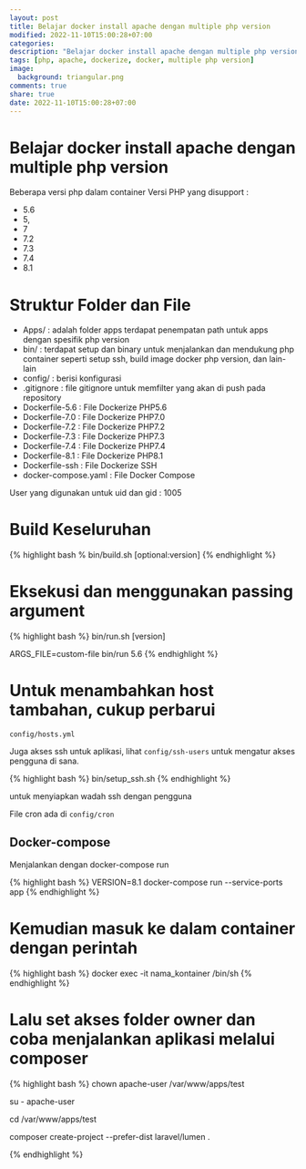 ```yaml
---
layout: post
title: Belajar docker install apache dengan multiple php version
modified: 2022-11-10T15:00:28+07:00
categories:
description: "Belajar docker install apache dengan multiple php version"
tags: [php, apache, dockerize, docker, multiple php version]
image:
  background: triangular.png
comments: true
share: true
date: 2022-11-10T15:00:28+07:00
---
```


# Belajar docker install apache dengan multiple php version
Beberapa versi php dalam container Versi PHP yang disupport : 
- 5.6
- 5,
- 7
- 7.2
- 7.3
- 7.4
- 8.1

# Struktur Folder dan File
- Apps/ : adalah folder apps terdapat penempatan path untuk apps dengan spesifik php version
- bin/ : terdapat setup dan binary untuk menjalankan dan mendukung php container seperti setup ssh, build image docker php version, dan lain-lain
- config/ : berisi konfigurasi
- .gitignore : file gitignore untuk memfilter yang akan di push pada repository
- Dockerfile-5.6 : File Dockerize PHP5.6
- Dockerfile-7.0 : File Dockerize PHP7.0
- Dockerfile-7.2 : File Dockerize PHP7.2
- Dockerfile-7.3 : File Dockerize PHP7.3
- Dockerfile-7.4 : File Dockerize PHP7.4
- Dockerfile-8.1 : File Dockerize PHP8.1
- Dockerfile-ssh : File Dockerize SSH
- docker-compose.yaml : File Docker Compose

User yang digunakan untuk uid dan gid : 1005

# Build Keseluruhan

{% highlight bash %
bin/build.sh [optional:version]
{% endhighlight %}

# Eksekusi dan menggunakan passing argument
{% highlight bash %} 
bin/run.sh [version]

ARGS_FILE=custom-file bin/run 5.6
{% endhighlight %}

# Untuk menambahkan host tambahan, cukup perbarui
`config/hosts.yml`


Juga akses ssh untuk aplikasi, lihat `config/ssh-users` untuk mengatur akses pengguna di sana.

{% highlight bash %} 
bin/setup_ssh.sh
{% endhighlight %}

untuk menyiapkan wadah ssh dengan pengguna

File cron ada di `config/cron`

## Docker-compose 
Menjalankan dengan docker-compose run

{% highlight bash %} 
VERSION=8.1 docker-compose run --service-ports app
{% endhighlight %}

# Kemudian masuk ke dalam container dengan perintah

{% highlight bash %} 
docker exec -it nama_kontainer /bin/sh
{% endhighlight %}


# Lalu set akses folder owner dan coba menjalankan aplikasi melalui composer 

{% highlight bash %} 
chown apache-user /var/www/apps/test

su - apache-user

cd /var/www/apps/test

composer create-project --prefer-dist laravel/lumen .

{% endhighlight %}

